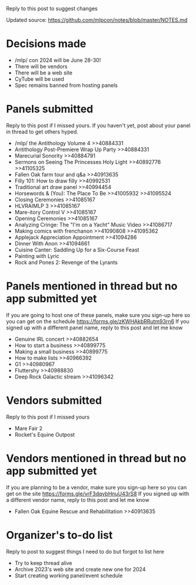Reply to this post to suggest changes

Updated source: https://github.com/mlpcon/notes/blob/master/NOTES.md

# Decisions made
- /mlp/ con 2024 will be June 28-30!
- There will be vendors
- There will be a web site
- CyTube will be used
- Spec remains banned from hosting panels

# Panels submitted
Reply to this post if I missed yours.  If you haven't yet, post about your panel in thread to get others hyped.
- /mlp/ the Antithology Volume 4 >>40884331
- Antithology Post-Premiere Wrap Up Party >>40884331
- Marecurial Sonority >>40884791
- Sermons on Seeing The Princesses Holy Light >>40892776 >>41105325
- Fallen Oak farm tour and q&a >>40913635
- Filly 101: How to draw filly >>40992531
- Traditional art draw panel >>40994454
- Horsewords & (You): The Place To Be >>41005932 >>41095524
- Closing Ceremonies >>41085167
- HLVRAIMLP 3 >>41085167
- Mare-itory Control V >>41085167
- Opening Ceremonies >>41085167
- Analyzing Cringe: The "I'm on a Yacht" Music Video >>41086717
- Making comics with frenchanon >>41090808 >>41095362
- Applejack Appreciation Appointment >>41094286
- Dinner With Anon >>41094661
- Cuisine Canter: Saddling Up for a Six-Course Feast 
- Painting with Lyric
- Rock and Pones 2: Revenge of the Lyrants

# Panels mentioned in thread but no app submitted yet
If you are going to host one of these panels, make sure you sign-up here so you can get on the schedule https://forms.gle/zKWHAkbRRutm93rn6
If you signed up with a different panel name, reply to this post and let me know
- Genuine IRL concert >>40882654
- How to start a business >>40899775
- Making a small business >>40899775
- How to make lists >>40966392
- G1 >>40980967
- Fluttershy >>40988830
- Deep Rock Galactic stream >>41096342

# Vendors submitted
Reply to this post if I missed yours
- Mare Fair 2
- Rocket's Equine Outpost

# Vendors mentioned in thread but no app submitted yet
If you are planning to be a vendor, make sure you sign-up here so you can get on the site https://forms.gle/vrF3dqvbHnuU43rS8
If you signed up with a different vendor name, reply to this post and let me know
- Fallen Oak Equine Rescue and Rehabilitation >>40913635

# Organizer's to-do list
Reply to post to suggest things I need to do but forgot to list here
- Try to keep thread alive
- Archive 2023's web site and create new one for 2024
- Start creating working panel/event schedule
